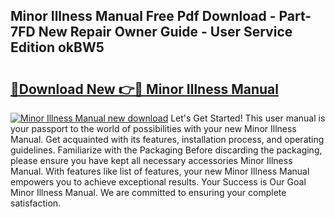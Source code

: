 ## Minor Illness Manual Free Pdf Download - Part-7FD New Repair Owner Guide - User Service Edition okBW5

# <h2><a href="http://cf17333.oget.top/?id=Minor+Illness+Manual">🔗Download New 👉🔴 Minor Illness Manual</a></h2>

[![Minor Illness Manual new download](https://i.imgur.com/5g1atiW.png)](http://cf17333.oget.top/?id=Minor+Illness+Manual)
Let's Get Started! This user manual is your passport to the world of possibilities with your new Minor Illness Manual. Get acquainted with its features, installation process, and operating guidelines. Familiarize with the Packaging Before discarding the packaging, please ensure you have kept all necessary accessories Minor Illness Manual. With features like list of features, your new Minor Illness Manual empowers you to achieve exceptional results. Your Success is Our Goal Minor Illness Manual. We are committed to ensuring your complete satisfaction.

